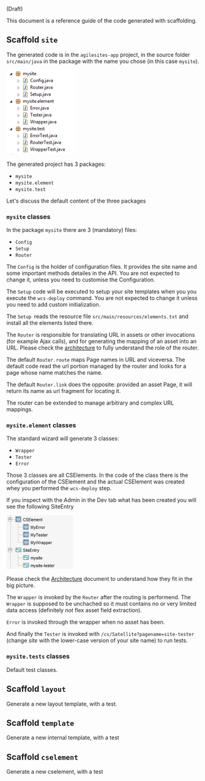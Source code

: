 (Draft)

This document is a reference guide of the code generated with scaffolding.


## Scaffold `site`

The generated code is in the `agilesites-app` project, in the source folder `src/main/java` in the package with the name you chose (in this case `mysite`).

![Generated Project Files](../img/snap6038.png)

The generated project has 3 packages:

- `mysite`
- `mysite.element`
- `mysite.test`

Let's discuss the default content of the three packages

### `mysite` classes

In the package `mysite` there are 3 (mandatory) files:

- `Config`
- `Setup`
- `Router`

The `Config` is the holder of configuration files. It provides the site name and some important methods detailes in the API. You are not expected to change it, unless you need to customise the Configuration.

The `Setup` code will be executed to setup your site templates when you you execute the `wcs-deploy` command. You are not expected to change it unless you need to add custom initialization. 

The `Setup `reads the resource file `src/main/resources/elements.txt` and install all the elements listed there.

The `Router` is responsible for translating URL in assets or other invocations (for example Ajax calls), and for generating the mapping of an asset into an URL. Please check the [architecture](/reference/Architecture.md) to fully understand the role of the router. 

The default `Router.route` maps Page names in URL and viceversa. The default code read the url portion managed by the router and looks for a page whose name matches the name.

The default `Router.link` does the opposite: provided an asset Page, it will return its name as url fragment for locating it.

The router can be extended to manage arbitrary and complex URL mappings.

### `mysite.element` classes

The standard wizard will generate 3 classes:

- `Wrapper`
- `Tester`
- `Error`

Those 3 classes are all CSElements. In the code of the class there is the configuration of the CSElement and the actual CSElement was created whey you performed the `wcs-deploy` step. 

If you inspect with the Admin in the Dev tab what has been created you will see the following SiteEntry 

![Standard CSElement and SiteEntry](../img/snap5765.png)

Please check the [Architecture](/reference/Architecture.html) document to understand how they fit in the big picture.

The `Wrapper` is invoked by the `Router` after the routing is performend. The `Wrapper` is supposed to be unchached so it must contains no or very limited data access (definitely *not* flex asset field extraction).

`Error` is invoked through the wrapper  when no asset has been.

And finally the `Tester` is invoked with `/cs/Satellite?pagename=site-tester` (change *site* with the lower-case version of your site name) to run tests.

### `mysite.tests` classes 

Default test classes.

## Scaffold `layout`

Generate a new layout template, with a test.


## Scaffold `template`

Generate a new internal template, with a test

## Scaffold `cselement`

Generate a new cselement, with a test

 